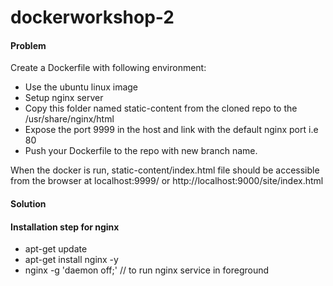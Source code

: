# dockerworkshop-2

#### Problem

Create a Dockerfile with following environment:

* Use the ubuntu linux image
* Setup nginx server
* Copy this folder named static-content from the cloned repo to the /usr/share/nginx/html
* Expose the port 9999 in the host and link with the default nginx port i.e 80
* Push your Dockerfile to the repo with new branch name.

When the docker is run, static-content/index.html file should be accessible from the browser at 
localhost:9999/
or
http://localhost:9000/site/index.html

#### Solution
#### Installation step for nginx

* apt-get update  
* apt-get install nginx -y
* nginx -g 'daemon off;' // to run nginx service in foreground



  

